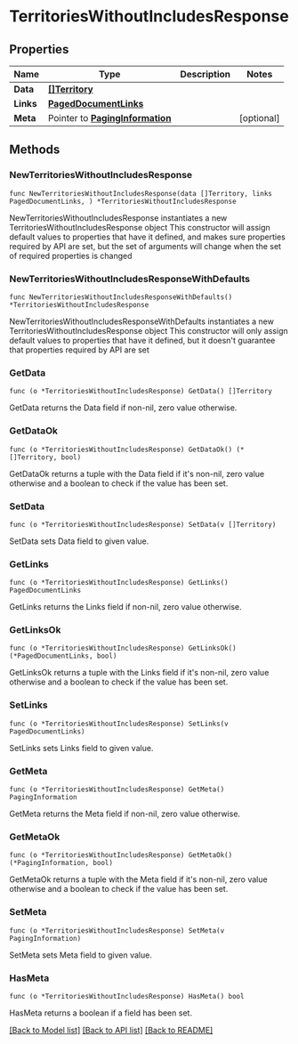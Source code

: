 # TerritoriesWithoutIncludesResponse

## Properties

Name | Type | Description | Notes
------------ | ------------- | ------------- | -------------
**Data** | [**[]Territory**](Territory.md) |  | 
**Links** | [**PagedDocumentLinks**](PagedDocumentLinks.md) |  | 
**Meta** | Pointer to [**PagingInformation**](PagingInformation.md) |  | [optional] 

## Methods

### NewTerritoriesWithoutIncludesResponse

`func NewTerritoriesWithoutIncludesResponse(data []Territory, links PagedDocumentLinks, ) *TerritoriesWithoutIncludesResponse`

NewTerritoriesWithoutIncludesResponse instantiates a new TerritoriesWithoutIncludesResponse object
This constructor will assign default values to properties that have it defined,
and makes sure properties required by API are set, but the set of arguments
will change when the set of required properties is changed

### NewTerritoriesWithoutIncludesResponseWithDefaults

`func NewTerritoriesWithoutIncludesResponseWithDefaults() *TerritoriesWithoutIncludesResponse`

NewTerritoriesWithoutIncludesResponseWithDefaults instantiates a new TerritoriesWithoutIncludesResponse object
This constructor will only assign default values to properties that have it defined,
but it doesn't guarantee that properties required by API are set

### GetData

`func (o *TerritoriesWithoutIncludesResponse) GetData() []Territory`

GetData returns the Data field if non-nil, zero value otherwise.

### GetDataOk

`func (o *TerritoriesWithoutIncludesResponse) GetDataOk() (*[]Territory, bool)`

GetDataOk returns a tuple with the Data field if it's non-nil, zero value otherwise
and a boolean to check if the value has been set.

### SetData

`func (o *TerritoriesWithoutIncludesResponse) SetData(v []Territory)`

SetData sets Data field to given value.


### GetLinks

`func (o *TerritoriesWithoutIncludesResponse) GetLinks() PagedDocumentLinks`

GetLinks returns the Links field if non-nil, zero value otherwise.

### GetLinksOk

`func (o *TerritoriesWithoutIncludesResponse) GetLinksOk() (*PagedDocumentLinks, bool)`

GetLinksOk returns a tuple with the Links field if it's non-nil, zero value otherwise
and a boolean to check if the value has been set.

### SetLinks

`func (o *TerritoriesWithoutIncludesResponse) SetLinks(v PagedDocumentLinks)`

SetLinks sets Links field to given value.


### GetMeta

`func (o *TerritoriesWithoutIncludesResponse) GetMeta() PagingInformation`

GetMeta returns the Meta field if non-nil, zero value otherwise.

### GetMetaOk

`func (o *TerritoriesWithoutIncludesResponse) GetMetaOk() (*PagingInformation, bool)`

GetMetaOk returns a tuple with the Meta field if it's non-nil, zero value otherwise
and a boolean to check if the value has been set.

### SetMeta

`func (o *TerritoriesWithoutIncludesResponse) SetMeta(v PagingInformation)`

SetMeta sets Meta field to given value.

### HasMeta

`func (o *TerritoriesWithoutIncludesResponse) HasMeta() bool`

HasMeta returns a boolean if a field has been set.


[[Back to Model list]](../README.md#documentation-for-models) [[Back to API list]](../README.md#documentation-for-api-endpoints) [[Back to README]](../README.md)



